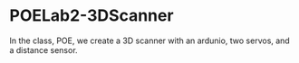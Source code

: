 # POELab2-3DScanner
In the class, POE, we create a 3D scanner with  an ardunio, two servos, and a distance sensor.
